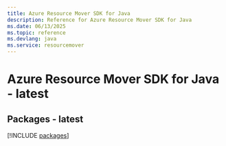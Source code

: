 ```yaml
---
title: Azure Resource Mover SDK for Java
description: Reference for Azure Resource Mover SDK for Java
ms.date: 06/13/2025
ms.topic: reference
ms.devlang: java
ms.service: resourcemover
---
```

# Azure Resource Mover SDK for Java - latest
## Packages - latest
[!INCLUDE [packages](resource-mover-index.md)]